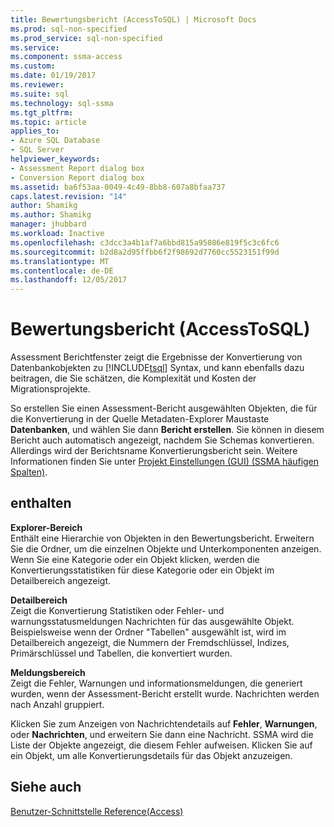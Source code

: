 ```yaml
---
title: Bewertungsbericht (AccessToSQL) | Microsoft Docs
ms.prod: sql-non-specified
ms.prod_service: sql-non-specified
ms.service: 
ms.component: ssma-access
ms.custom: 
ms.date: 01/19/2017
ms.reviewer: 
ms.suite: sql
ms.technology: sql-ssma
ms.tgt_pltfrm: 
ms.topic: article
applies_to:
- Azure SQL Database
- SQL Server
helpviewer_keywords:
- Assessment Report dialog box
- Conversion Report dialog box
ms.assetid: ba6f53aa-0049-4c49-8bb8-607a8bfaa737
caps.latest.revision: "14"
author: Shamikg
ms.author: Shamikg
manager: jhubbard
ms.workload: Inactive
ms.openlocfilehash: c3dcc3a4b1af7a6bbd815a95086e819f5c3c6fc6
ms.sourcegitcommit: b2d8a2d95ffbb6f2f98692d7760cc5523151f99d
ms.translationtype: MT
ms.contentlocale: de-DE
ms.lasthandoff: 12/05/2017
---
```

# <a name="assessment-report-accesstosql"></a>Bewertungsbericht (AccessToSQL)
Assessment Berichtfenster zeigt die Ergebnisse der Konvertierung von Datenbankobjekten zu [!INCLUDE[tsql](../../includes/tsql_md.md)] Syntax, und kann ebenfalls dazu beitragen, die Sie schätzen, die Komplexität und Kosten der Migrationsprojekte.  
  
So erstellen Sie einen Assessment-Bericht ausgewählten Objekten, die für die Konvertierung in der Quelle Metadaten-Explorer Maustaste **Datenbanken**, und wählen Sie dann **Bericht erstellen**. Sie können in diesem Bericht auch automatisch angezeigt, nachdem Sie Schemas konvertieren. Allerdings wird der Berichtsname Konvertierungsbericht sein. Weitere Informationen finden Sie unter [Projekt Einstellungen (GUI) (SSMA häufigen Spalten)](http://msdn.microsoft.com/en-us/cf06baf1-8714-48a3-95dc-781f6ca53693).  
  
## <a name="options"></a>enthalten  
**Explorer-Bereich**  
Enthält eine Hierarchie von Objekten in den Bewertungsbericht. Erweitern Sie die Ordner, um die einzelnen Objekte und Unterkomponenten anzeigen. Wenn Sie eine Kategorie oder ein Objekt klicken, werden die Konvertierungsstatistiken für diese Kategorie oder ein Objekt im Detailbereich angezeigt.  
  
**Detailbereich**  
Zeigt die Konvertierung Statistiken oder Fehler- und warnungsstatusmeldungen Nachrichten für das ausgewählte Objekt. Beispielsweise wenn der Ordner "Tabellen" ausgewählt ist, wird im Detailbereich angezeigt, die Nummern der Fremdschlüssel, Indizes, Primärschlüssel und Tabellen, die konvertiert wurden.  
  
**Meldungsbereich**  
Zeigt die Fehler, Warnungen und informationsmeldungen, die generiert wurden, wenn der Assessment-Bericht erstellt wurde. Nachrichten werden nach Anzahl gruppiert.  
  
Klicken Sie zum Anzeigen von Nachrichtendetails auf **Fehler**, **Warnungen**, oder **Nachrichten**, und erweitern Sie dann eine Nachricht. SSMA wird die Liste der Objekte angezeigt, die diesem Fehler aufweisen. Klicken Sie auf ein Objekt, um alle Konvertierungsdetails für das Objekt anzuzeigen.  
  
## <a name="see-also"></a>Siehe auch  
[Benutzer-Schnittstelle Reference(Access)](http://msdn.microsoft.com/en-us/af24c303-4a41-449b-9c86-d6558a97e839)  
  

